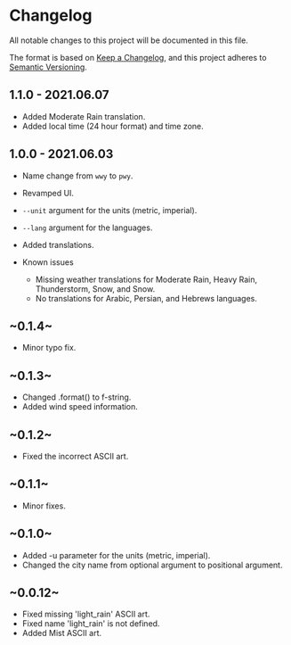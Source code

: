 # Changelog
All notable changes to this project will be documented in this file.

The format is based on [Keep a Changelog](https://keepachangelog.com/en/1.0.0/),
and this project adheres to [Semantic Versioning](https://semver.org/spec/v2.0.0.html).


## 1.1.0 - 2021.06.07
* Added Moderate Rain translation.
* Added local time (24 hour format) and time zone.


## 1.0.0 - 2021.06.03
* Name change from `wwy` to `pwy`.
* Revamped UI.
* `--unit` argument for the units (metric, imperial).
* `--lang` argument for the languages.
* Added translations.

* Known issues
    * Missing weather translations for Moderate Rain, Heavy Rain, Thunderstorm, Snow, and Snow.
    * No translations for Arabic, Persian, and Hebrews languages.


## ~0.1.4~
* Minor typo fix.


## ~0.1.3~
* Changed .format() to f-string.
* Added wind speed information.


## ~0.1.2~
* Fixed the incorrect ASCII art.


## ~0.1.1~
* Minor fixes.


## ~0.1.0~
* Added -u parameter for the units (metric, imperial).
* Changed the city name from optional argument to positional argument.


## ~0.0.12~
* Fixed missing 'light_rain' ASCII art.
* Fixed name 'light_rain' is not defined.
* Added Mist ASCII art.